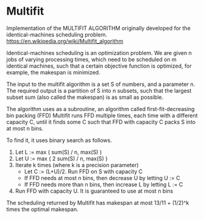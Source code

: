 # Multifit

Implementation of the MULTIFIT ALGORITHM originally developed for the identical-machines scheduling problem.
https://en.wikipedia.org/wiki/Multifit_algorithm

Identical-machines scheduling is an optimization problem. 
We are given n jobs of varying processing times, which need to be scheduled on m identical machines, 
such that a certain objective function is optimized, for example, the makespan is minimized.

The input to the multifit algorithm is a set S of numbers, and a parameter n.
The required output is a partition of S into n subsets, such that the largest subset sum (also called the makespan) is as small as possible.

The algorithm uses as a subroutine, an algorithm called first-fit-decreasing bin packing (FFD)
Multifit runs FFD multiple times, each time with a different capacity C, until it finds some C such that FFD with capacity C packs S into at most n bins.

To find it, it uses binary search as follows.
1. Let L := max ( sum(S) / n, max(S) )
2. Let U := max ( 2 sum(S) / n, max(S) )
3. Iterate k times (where k is a precision parameter)
	- Let C := (L+U)/2. Run FFD on S with capacity C
	- If FFD needs at most n bins, then decrease U by letting U := C
	- If FFD needs more than n bins, then increase L by letting L := C
4. Run FFD with capacity U. It is guaranteed to use at most n bins

The scheduling returned by Multifit has makespan at most 13/11 + (1/2)^k times the optimal makespan.
